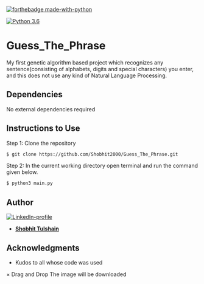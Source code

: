 [![forthebadge made-with-python](http://ForTheBadge.com/images/badges/made-with-python.svg)](https://www.python.org/)

[![Python 3.6](https://img.shields.io/badge/python-3.6-green.svg)](https://www.python.org/downloads/release/python-360/) 

# Guess_The_Phrase
My first genetic algorithm based project which recognizes any sentence(consisting of alphabets, digits and special characters) you enter, and this does not use any kind of Natural Language Processing.

## Dependencies
No external dependencies required

## Instructions to Use

Step 1: Clone the repository
```bash
$ git clone https://github.com/Shobhit2000/Guess_The_Phrase.git
```
Step 2: In the current working directory open terminal and run the command given below.

```bash
$ python3 main.py
```


## Author
[![LinkedIn-profile](https://img.shields.io/badge/LinkedIn-Profile-teal.svg)](https://www.linkedin.com/in/shobhit-tulshain-a7562916b/)

* [**Shobhit Tulshain**](https://github.com/Shobhit2000)


## Acknowledgments

* Kudos to all whose code was used



×
Drag and Drop
The image will be downloaded
